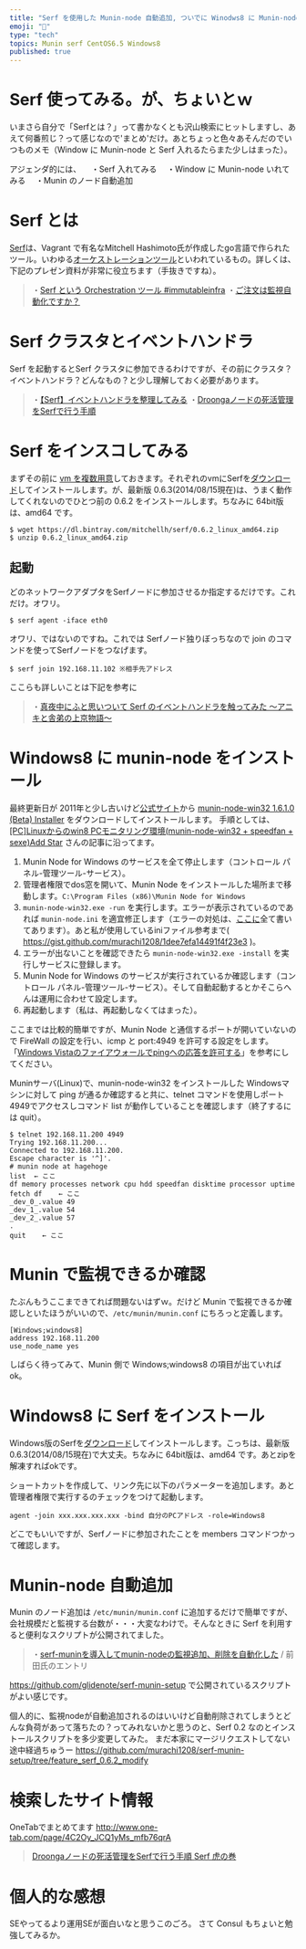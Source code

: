 ```yaml
---
title: "Serf を使用した Munin-node 自動追加, ついでに Winodws8 に Munin-nodeいれてみる"
emoji: "📝"
type: "tech"
topics: Munin serf CentOS6.5 Windows8
published: true
---
```


# Serf 使ってみる。が、ちょいとｗ
いまさら自分で「Serfとは？」って書かなくとも沢山検索にヒットしますし、あえて何番煎じ？って感じなので'まとめ'だけ。あとちょっと色々あそんだのでいつものメモ（Window に Munin-node と Serf 入れるたらまた少しはまった）。

アジェンダ的には、
　・Serf 入れてみる
　・Window に Munin-node いれてみる
　・Munin のノード自動追加

# Serf とは
[Serf](http://www.serfdom.io/)は、Vagrant で有名なMitchell Hashimoto氏が作成したgo言語で作られたツール。いわゆる[オーケストレーションツール](http://ja.wikipedia.org/wiki/%E3%82%AA%E3%83%BC%E3%82%B1%E3%82%B9%E3%83%88%E3%83%AC%E3%83%BC%E3%82%B7%E3%83%A7%E3%83%B3_(%E3%82%B3%E3%83%B3%E3%83%94%E3%83%A5%E3%83%BC%E3%82%BF))といわれているもの。詳しくは、下記のプレゼン資料が非常に役立ちます（手抜きですね）。

> ・[Serf という Orchestration ツール #immutableinfra](http://sssslide.com/www.slideshare.net/sonots/serf-iiconf-20140325)
> ・[ご注文は監視自動化ですか？](http://www.slideshare.net/zembutsu/is-the-order-an-automation-of-operation-and-monitoring?qid=493a7731-e373-426d-9cb9-d61821aced17&v=qf1&b=&from_search=4)

# Serf クラスタとイベントハンドラ
Serf を起動するとSerf クラスタに参加できるわけですが、その前にクラスタ？イベントハンドラ？どんなもの？と少し理解しておく必要があります。

> ・[【Serf】イベントハンドラを整理してみる](http://pocketstudio.jp/log3/2014/04/01/serf_event_handlers/)
> ・[Droongaノードの死活管理をSerfで行う手順 ](https://github.com/droonga/wikipedia-search/wiki/Droonga%E3%83%8E%E3%83%BC%E3%83%89%E3%81%AE%E6%AD%BB%E6%B4%BB%E7%AE%A1%E7%90%86%E3%82%92Serf%E3%81%A7%E8%A1%8C%E3%81%86%E6%89%8B%E9%A0%86)

# Serf をインスコしてみる
まずその前に [vm を複数用意](http://qiita.com/murachi1208/items/99daa3ca069d907a7b50)しておきます。それぞれのvmにSerfを[ダウンロード](http://www.serfdom.io/downloads.html)してインストールします。が、最新版 0.6.3(2014/08/15現在)は、うまく動作してくれないのでひとつ前の 0.6.2 をインストールします。ちなみに 64bit版は、amd64 です。

```
$ wget https://dl.bintray.com/mitchellh/serf/0.6.2_linux_amd64.zip
$ unzip 0.6.2_linux_amd64.zip
```

## 起動
どのネットワークアダプタをSerfノードに参加させるか指定するだけです。これだけ。オワリ。

```
$ serf agent -iface eth0
```

オワリ、ではないのですね。これでは Serfノード独りぼっちなので join のコマンドを使ってSerfノードをつなげます。

```
$ serf join 192.168.11.102 ※相手先アドレス
```

ここらも詳しいことは下記を参考に
> ・[真夜中にふと思いついて Serf のイベントハンドラを触ってみた 〜アニキと舎弟の上京物語〜](http://qiita.com/inokappa/items/d080d271dd86f5ec228e)
 
# Windows8 に munin-node をインストール
最終更新日が 2011年と少し古いけど[公式サイト](https://code.google.com/p/munin-node-win32/)から [munin-node-win32 1.6.1.0 (Beta) Installer](https://munin-node-win32.googlecode.com/files/munin-node-win32-1.6.1.0-installer-beta.exe) をダウンロードしてインストールします。
手順としては、[[PC]Linuxからのwin8 PCモニタリング環境(munin-node-win32 + speedfan + sexe)Add Star](http://d.hatena.ne.jp/mazda77/20120831/1347067257) さんの記事に沿ってます。

1. Munin Node for Windows のサービスを全て停止します（コントロール パネル-管理ツール-サービス）。
2. 管理者権限でdos窓を開いて、Munin Node をインストールした場所まで移動します。```C:\Program Files (x86)\Munin Node for Windows```
3. ```munin-node-win32.exe -run``` を実行します。エラーが表示されているのであれば ```munin-node.ini``` を適宜修正します（エラーの対処は、[ここに](http://hydra.geht.net/tino/howto/monitoring/munin/win/)全て書いてあります）。あと私が使用しているiniファイル参考まで( https://gist.github.com/murachi1208/1dee7efa14491f4f23e3 )。
4. エラーが出ないことを確認できたら ```munin-node-win32.exe -install``` を実行しサービスに登録します。
5. Munin Node for Windows のサービスが実行されているか確認します（コントロール パネル-管理ツール-サービス）。そして自動起動するとかそこらへんは運用に合わせて設定します。
6. 再起動します（私は、再起動しなくてはまった）。

ここまでは比較的簡単ですが、Munin Node と通信するポートが開いていないので FireWall の設定を行い、icmp と port:4949 を許可する設定をします。「[Windows Vistaのファイアウォールでpingへの応答を許可する](http://www.atmarkit.co.jp/fwin2k/win2ktips/896vistaping/vistaping.html)」を参考にしてください。

Muninサーバ(Linux)で、munin-node-win32 をインストールした Windowsマシンに対して ping
が通るか確認すると共に、telnet コマンドを使用しポート4949でアクセスしコマンド list が動作していることを確認します（終了するには quit）。

```
$ telnet 192.168.11.200 4949
Trying 192.168.11.200...
Connected to 192.168.11.200.
Escape character is '^]'.
# munin node at hagehoge
list  ← ここ
df memory processes network cpu hdd speedfan disktime processor uptime 
fetch df    ← ここ
_dev_0_.value 49
_dev_1_.value 54
_dev_2_.value 57
.
quit    ← ここ
```

# Munin で監視できるか確認
たぶんもうここまできてれば問題ないはずｗ。だけど Munin で監視できるか確認しといたほうがいいので、```/etc/munin/munin.conf``` にちろっと定義します。

```
[Windows;windows8] 
address 192.168.11.200
use_node_name yes
```

しばらく待ってみて、Munin 側で Windows;windows8 の項目が出ていればok。

# Windows8 に Serf をインストール
Windows版のSerfを[ダウンロード](http://www.serfdom.io/downloads.html)してインストールします。こっちは、最新版 0.6.3(2014/08/15現在)で大丈夫。ちなみに 64bit版は、amd64 です。あとzipを解凍すればokです。

ショートカットを作成して、リンク先に以下のパラメーターを追加します。あと管理者権限で実行するのチェックをつけて起動します。

```
agent -join xxx.xxx.xxx.xxx -bind 自分のPCアドレス -role=Windows8
```

どこでもいいですが、Serfノードに参加されたことを members コマンドつかって確認します。

# Munin-node 自動追加
Munin のノード追加は ```/etc/munin/munin.conf``` に追加するだけで簡単ですが、会社規模だと監視する台数が・・・大変なわけで。そんなときに Serf を利用すると便利なスクリプトが公開されてました。

> ・[serf-muninを導入してmunin-nodeの監視追加、削除を自動化した](http://blog.glidenote.com/blog/2013/11/06/serf-munin/) / 前田氏のエントリ

https://github.com/glidenote/serf-munin-setup で公開されているスクリプトがよい感じです。

個人的に、監視nodeが自動追加されるのはいいけど自動削除されてしまうとどんな負荷があって落ちたの？ってみれないかと思うのと、Serf 0.2 なのとインストールスクリプトを多少変更してみた。
まだ本家にマージリクエストしてない途中経過ちゅうー
https://github.com/murachi1208/serf-munin-setup/tree/feature_serf_0.6.2_modify

# 検索したサイト情報
OneTabでまとめてます
http://www.one-tab.com/page/4C2Oy_JCQ1yMs_mfb76qrA

> [Droongaノードの死活管理をSerfで行う手順 ](https://github.com/droonga/wikipedia-search/wiki/Droonga%E3%83%8E%E3%83%BC%E3%83%89%E3%81%AE%E6%AD%BB%E6%B4%BB%E7%AE%A1%E7%90%86%E3%82%92Serf%E3%81%A7%E8%A1%8C%E3%81%86%E6%89%8B%E9%A0%86)
> [Serf 虎の巻](http://deeeet.com/writing/2014/03/23/serf-basic/)

# 個人的な感想
SEやってるより運用SEが面白いなと思うこのごろ。
さて Consul もちょいと勉強してみるか。

